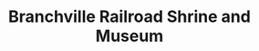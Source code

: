 ---
layout: repo
title: "Branchville Railroad Shrine and Museum"
id: 1898
permalink: repos/1898/
---